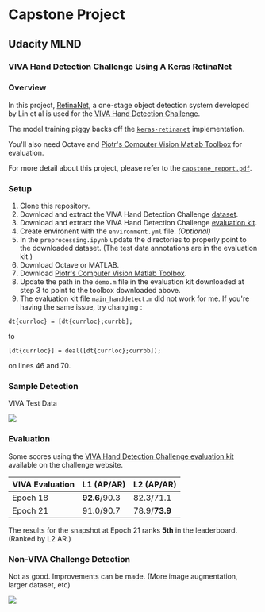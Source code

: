 # Capstone Project

## Udacity MLND

### VIVA Hand Detection Challenge Using A Keras RetinaNet

### Overview

In this project, [RetinaNet](https://research.fb.com/publications/focal-loss-for-dense-object-detection/), a one-stage object detection system developed by Lin et al is used for the [VIVA Hand Detection Challenge](http://cvrr.ucsd.edu/vivachallenge/index.php/hands/hand-detection/).

The model training piggy backs off the [`keras-retinanet`](https://github.com/fizyr/keras-retinanet) implementation.

You'll also need Octave and [Piotr's Computer Vision Matlab Toolbox](https://pdollar.github.io/toolbox/) for evaluation.

For more detail about this project, please refer to the [`capstone_report.pdf`](https://github.com/yoonapps/MLND-Capstone/blob/master/capstone_report.pdf).

### Setup

1. Clone this repository.
2. Download and extract the VIVA Hand Detection Challenge [dataset](http://cvrr.ucsd.edu/vivachallenge/data/LISA_HD_Static.zip).
3. Download and extract the VIVA Hand Detection Challenge [evaluation kit](http://cvrr.ucsd.edu/vivachallenge/data/EvalTools_HD.zip).
4. Create environent with the `environment.yml` file. *(Optional)*
5. In the `preprocessing.ipynb` update the directories to properly point to the downloaded dataset. (The test data annotations are in the evaluation kit.)
6. Download Octave or MATLAB.
7. Download [Piotr's Computer Vision Matlab Toolbox](https://pdollar.github.io/toolbox/).
8. Update the path in the `demo.m` file in the evaluation kit downloaded at step 3 to point to the toolbox downloaded above.
9. The evaluation kit file `main_handdetect.m` did not work for me. If you're having the same issue, try changing :
```
dt{currloc} = [dt{currloc};currbb];
```
to 
```
[dt{currloc}] = deal([dt{currloc};currbb]);
```
on lines 46 and 70.

### Sample Detection

VIVA Test Data

![](https://github.com/yoonapps/MLND-Capstone/blob/master/misc/sample_1.png)

### Evaluation

Some scores using the [VIVA Hand Detection Challenge evaluation kit](http://cvrr.ucsd.edu/vivachallenge/index.php/hands/hand-detection/) available on the challenge website.

| VIVA Evaluation | L1 (AP/AR)  | L2 (AP/AR)   |
|-----------------|-------------|--------------|
| Epoch 18        |**92.6**/90.3| 82.3/71.1    |
| Epoch 21        | 91.0/90.7   | 78.9/**73.9**|

The results for the snapshot at Epoch 21 ranks **5th** in the leaderboard. (Ranked by L2 AR.)

### Non-VIVA Challenge Detection

Not as good. Improvements can be made. (More image augmentation, larger dataset, etc)

![](https://github.com/yoonapps/MLND-Capstone/blob/master/misc/ironman_sample_3.png)
